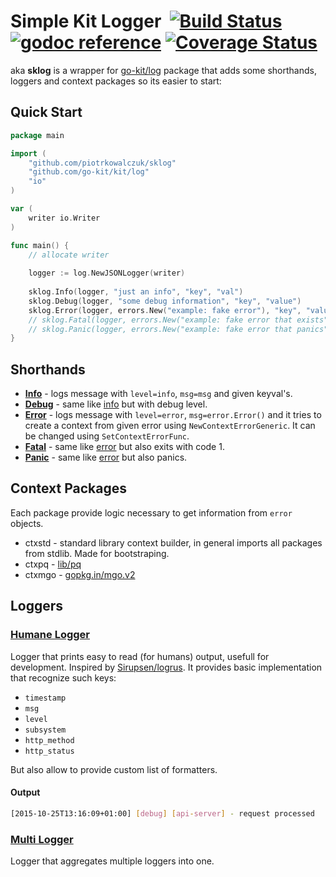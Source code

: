 # Simple Kit Logger &nbsp;[![Build Status](https://travis-ci.org/piotrkowalczuk/sklog.svg?branch=master)](https://travis-ci.org/piotrkowalczuk/sklog)&nbsp;[![godoc reference](https://godoc.org/github.com/piotrkowalczuk/sklog?status.png)](https://godoc.org/github.com/piotrkowalczuk/sklog)&nbsp;[![Coverage Status](https://coveralls.io/repos/piotrkowalczuk/sklog/badge.svg?branch=master&service=github)](https://coveralls.io/github/piotrkowalczuk/sklog?branch=master)

aka **sklog** is a wrapper for [go-kit/log](github.com/go-kit/kit/log) package that adds some shorthands, loggers and context packages so its easier to start:

## Quick Start

```go
package main

import (
	"github.com/piotrkowalczuk/sklog"
	"github.com/go-kit/kit/log"
	"io"
)

var (
	writer io.Writer
)

func main() {
	// allocate writer
	
	logger := log.NewJSONLogger(writer)
	
	sklog.Info(logger, "just an info", "key", "val")
	sklog.Debug(logger, "some debug information", "key", "value")
	sklog.Error(logger, errors.New("example: fake error"), "key", "value")
	// sklog.Fatal(logger, errors.New("example: fake error that exists"), "key", "value")
	// sklog.Panic(logger, errors.New("example: fake error that panics"), "key", "value")
}

```

## Shorthands
	
* **[Info](godoc.org/github.com/piotrkowalczuk/sklog/#Info)** - logs message with `level=info`, `msg=msg` and given keyval's.
* **[Debug](godoc.org/github.com/piotrkowalczuk/sklog/#Debug)** - same like [info](godoc.org/github.com/piotrkowalczuk/sklog/#Info) but with debug level.
* **[Error](godoc.org/github.com/piotrkowalczuk/sklog/#Error)** - logs message with `level=error`, `msg=error.Error()` and it tries to create a context from given error using `NewContextErrorGeneric`. It can be changed using `SetContextErrorFunc`.
* **[Fatal](godoc.org/github.com/piotrkowalczuk/sklog/#Fatal)** - same like [error](godoc.org/github.com/piotrkowalczuk/sklog/#Error) but also exits with code 1.
* **[Panic](godoc.org/github.com/piotrkowalczuk/sklog/#Panic)** - same like [error](godoc.org/github.com/piotrkowalczuk/sklog/#Error) but also panics.

## Context Packages
Each package provide logic necessary to get information from `error` objects.

* ctxstd - standard library context builder, in general imports all packages from stdlib. Made for bootstraping.
* ctxpq - [lib/pq](github.com/lib/pq)
* ctxmgo - [gopkg.in/mgo.v2]("gopkg.in/mgo.v2")


## Loggers
### [Humane Logger](godoc.org/github.com/piotrkowalczuk/sklog/#NewHumaneLogger)
Logger that prints easy to read (for humans) output, usefull for development. Inspired by [Sirupsen/logrus](github.com/Sirupsen/logrus). It provides basic implementation that recognize such keys:

* `timestamp`
* `msg`
* `level`
* `subsystem`
* `http_method`
* `http_status`

But also allow to provide custom list of formatters.

#### Output

```bash
[2015-10-25T13:16:09+01:00] [debug] [api-server] - request processed    http_method=get
```

### [Multi Logger](godoc.org/github.com/piotrkowalczuk/sklog/#NewMultiLogger)
Logger that aggregates multiple loggers into one.
